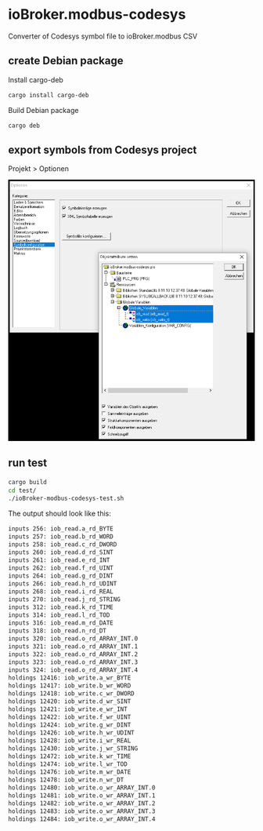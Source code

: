 # ioBroker.modbus-codesys
Converter of Codesys symbol file to ioBroker.modbus CSV

## create Debian package
Install cargo-deb
```sh
cargo install cargo-deb
```
Build Debian package
```sh
cargo deb
```
## export symbols from Codesys project
Projekt > Optionen

![export symbols from Codesys project](/doc/codesys-export-symbols.png?raw=true "export symbols from Codesys project")


## run test
```sh
cargo build
cd test/
./ioBroker-modbus-codesys-test.sh
```
The output should look like this:
```
inputs 256: iob_read.a_rd_BYTE
inputs 257: iob_read.b_rd_WORD
inputs 258: iob_read.c_rd_DWORD
inputs 260: iob_read.d_rd_SINT
inputs 261: iob_read.e_rd_INT
inputs 262: iob_read.f_rd_UINT
inputs 264: iob_read.g_rd_DINT
inputs 266: iob_read.h_rd_UDINT
inputs 268: iob_read.i_rd_REAL
inputs 270: iob_read.j_rd_STRING
inputs 312: iob_read.k_rd_TIME
inputs 314: iob_read.l_rd_TOD
inputs 316: iob_read.m_rd_DATE
inputs 318: iob_read.n_rd_DT
inputs 320: iob_read.o_rd_ARRAY_INT.0
inputs 321: iob_read.o_rd_ARRAY_INT.1
inputs 322: iob_read.o_rd_ARRAY_INT.2
inputs 323: iob_read.o_rd_ARRAY_INT.3
inputs 324: iob_read.o_rd_ARRAY_INT.4
holdings 12416: iob_write.a_wr_BYTE
holdings 12417: iob_write.b_wr_WORD
holdings 12418: iob_write.c_wr_DWORD
holdings 12420: iob_write.d_wr_SINT
holdings 12421: iob_write.e_wr_INT
holdings 12422: iob_write.f_wr_UINT
holdings 12424: iob_write.g_wr_DINT
holdings 12426: iob_write.h_wr_UDINT
holdings 12428: iob_write.i_wr_REAL
holdings 12430: iob_write.j_wr_STRING
holdings 12472: iob_write.k_wr_TIME
holdings 12474: iob_write.l_wr_TOD
holdings 12476: iob_write.m_wr_DATE
holdings 12478: iob_write.n_wr_DT
holdings 12480: iob_write.o_wr_ARRAY_INT.0
holdings 12481: iob_write.o_wr_ARRAY_INT.1
holdings 12482: iob_write.o_wr_ARRAY_INT.2
holdings 12483: iob_write.o_wr_ARRAY_INT.3
holdings 12484: iob_write.o_wr_ARRAY_INT.4
```
